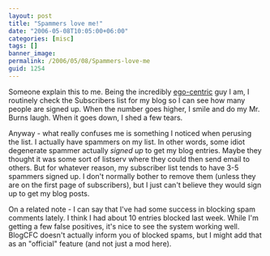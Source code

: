 ```yaml
---
layout: post
title: "Spammers love me!"
date: "2006-05-08T10:05:00+06:00"
categories: [misc]
tags: []
banner_image: 
permalink: /2006/05/08/Spammers-love-me
guid: 1254
---
```


Someone explain this to me. Being the incredibly <a href="http://www.egoaddict.com">ego-centric</a> guy I am, I routinely check the Subscribers list for my blog so I can see how many people are signed up. When the number goes higher, I smile and do my Mr. Burns laugh. When it goes down, I shed a few tears.

Anyway - what really confuses me is something I noticed when perusing the list. I actually have spammers on my list. In other words, some idiot degenerate spammer actually <i>signed up</i> to get my blog entries. Maybe they thought it was some sort of listserv where they could then send email to others. But for whatever reason, my subscriber list tends to have 3-5 spammers signed up. I don't normally bother to remove them (unless they are on the first page of subscribers), but I just can't believe they would sign up to get my blog posts.

On a related note - I can say that I've had some success in blocking spam comments lately. I think I had about 10 entries blocked last week. While I'm getting a few false positives, it's nice to see the system working well. BlogCFC doesn't actually inform you of blocked spams, but I might add that as an "official" feature (and not just a mod here).